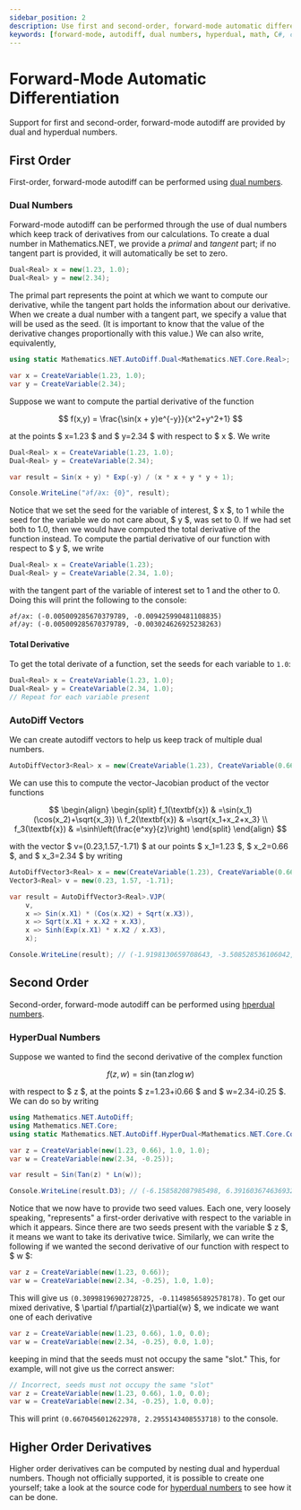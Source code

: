 ```yaml
---
sidebar_position: 2
description: Use first and second-order, forward-mode automatic differentiation (autodiff) using gradients and Hessian tapes.
keywords: [forward-mode, autodiff, dual numbers, hyperdual, math, C#, csharp, .NET]
---
```


# Forward-Mode Automatic Differentiation

Support for first and second-order, forward-mode autodiff are provided by dual and hyperdual numbers.

## First Order

First-order, forward-mode autodiff can be performed using [dual numbers](https://github.com/HamletTanyavong/Mathematics.NET/blob/main/src/Mathematics.NET/AutoDiff/Dual.cs).

### Dual Numbers

Forward-mode autodiff can be performed through the use of dual numbers which keep track of derivatives from our calculations. To create a dual number in Mathematics.NET, we provide a *primal* and *tangent* part; if no tangent part is provided, it will automatically be set to zero.

```csharp
Dual<Real> x = new(1.23, 1.0);
Dual<Real> y = new(2.34);
```

The primal part represents the point at which we want to compute our derivative, while the tangent part holds the information about our derivative. When we create a dual number with a tangent part, we specify a value that will be used as the seed. (It is important to know that the value of the derivative changes proportionally with this value.) We can also write, equivalently,

```csharp
using static Mathematics.NET.AutoDiff.Dual<Mathematics.NET.Core.Real>;

var x = CreateVariable(1.23, 1.0);
var y = CreateVariable(2.34);
```

Suppose we want to compute the partial derivative of the function

$$
    f(x,y) = \frac{\sin(x + y)e^{-y}}{x^2+y^2+1}
$$

at the points $ x=1.23 $ and $ y=2.34 $ with respect to $ x $. We write

```csharp
Dual<Real> x = CreateVariable(1.23, 1.0);
Dual<Real> y = CreateVariable(2.34);

var result = Sin(x + y) * Exp(-y) / (x * x + y * y + 1);

Console.WriteLine("∂f/∂x: {0}", result);
```

Notice that we set the seed for the variable of interest, $ x $, to 1 while the seed for the variable we do not care about, $ y $, was set to 0. If we had set both to 1.0, then we would have computed the total derivative of the function instead. To compute the partial derivative of our function with respect to $ y $, we write

```csharp
Dual<Real> x = CreateVariable(1.23);
Dual<Real> y = CreateVariable(2.34, 1.0);
```

with the tangent part of the variable of interest set to 1 and the other to 0. Doing this will print the following to the console:

```
∂f/∂x: (-0.005009285670379789, -0.009425990481108835)
∂f/∂y: (-0.005009285670379789, -0.003024626925238263)
```

#### Total Derivative

To get the total derivate of a function, set the seeds for each variable to `1.0`:

```csharp
Dual<Real> x = CreateVariable(1.23, 1.0);
Dual<Real> y = CreateVariable(2.34, 1.0);
// Repeat for each variable present
```

### AutoDiff Vectors

We can create autodiff vectors to help us keep track of multiple dual numbers.

```csharp
AutoDiffVector3<Real> x = new(CreateVariable(1.23), CreateVariable(0.66), CreateVariable(2.34));
```

We can use this to compute the vector-Jacobian product of the vector functions

$$
\begin{align}
  \begin{split}
    f_1(\textbf{x}) & =\sin(x_1)(\cos(x_2)+\sqrt{x_3})    \\
    f_2(\textbf{x}) & =\sqrt{x_1+x_2+x_3} \\
    f_3(\textbf{x}) & =\sinh\left(\frac{e^xy}{z}\right)
  \end{split}
\end{align}
$$

with the vector $ v=(0.23,1.57,-1.71) $ at our points $ x_1=1.23 $, $ x_2=0.66 $, and $ x_3=2.34 $ by writing

```csharp
AutoDiffVector3<Real> x = new(CreateVariable(1.23), CreateVariable(0.66), CreateVariable(2.34));
Vector3<Real> v = new(0.23, 1.57, -1.71);

var result = AutoDiffVector3<Real>.VJP(
    v,
    x => Sin(x.X1) * (Cos(x.X2) + Sqrt(x.X3)),
    x => Sqrt(x.X1 + x.X2 + x.X3),
    x => Sinh(Exp(x.X1) * x.X2 / x.X3),
    x);

Console.WriteLine(result); // (-1.9198130659708643, -3.508528536106042, 1.5122861260495055)
```

## Second Order

Second-order, forward-mode autodiff can be performed using [hperdual numbers](https://github.com/HamletTanyavong/Mathematics.NET/blob/main/src/Mathematics.NET/AutoDiff/HyperDual.cs).

### HyperDual Numbers

Suppose we wanted to find the second derivative of the complex function

$$
    f(z,w) = \sin(\tan{z}\log{w})
$$

with respect to $ z $, at the points $ z=1.23+i0.66 $ and $ w=2.34-i0.25 $. We can do so by writing

```csharp
using Mathematics.NET.AutoDiff;
using Mathematics.NET.Core;
using static Mathematics.NET.AutoDiff.HyperDual<Mathematics.NET.Core.Complex>;

var z = CreateVariable(new(1.23, 0.66), 1.0, 1.0);
var w = CreateVariable(new(2.34, -0.25));

var result = Sin(Tan(z) * Ln(w));

Console.WriteLine(result.D3); // (-6.158582087985498, 6.391603674636932)
```

Notice that we now have to provide two seed values. Each one, very loosely speaking, "represents" a first-order derivative with respect to the variable in which it appears. Since there are two seeds present with the variable $ z $, it means we want to take its derivative twice. Similarly, we can write the following if we wanted the second derivative of our function with respect to $ w $:

```csharp
var z = CreateVariable(new(1.23, 0.66));
var w = CreateVariable(new(2.34, -0.25), 1.0, 1.0);
```

This will give us `(0.30998196902728725, -0.11498565892578178)`. To get our mixed derivative, $ \partial f/\partial{z}\partial{w} $, we indicate we want one of each derivative

```csharp
var z = CreateVariable(new(1.23, 0.66), 1.0, 0.0);
var w = CreateVariable(new(2.34, -0.25), 0.0, 1.0);
```

keeping in mind that the seeds must not occupy the same "slot." This, for example, will not give us the correct answer:

```csharp
// Incorrect, seeds must not occupy the same "slot"
var z = CreateVariable(new(1.23, 0.66), 1.0, 0.0);
var w = CreateVariable(new(2.34, -0.25), 1.0, 0.0);
```

This will print `(0.6670456012622978, 2.2955143408553718)` to the console.

## Higher Order Derivatives

Higher order derivatives can be computed by nesting dual and hyperdual numbers. Though not officially supported, it is possible to create one yourself; take a look at the source code for [hyperdual numbers](https://github.com/HamletTanyavong/Mathematics.NET/blob/main/src/Mathematics.NET/AutoDiff/HyperDual.cs) to see how it can be done.
